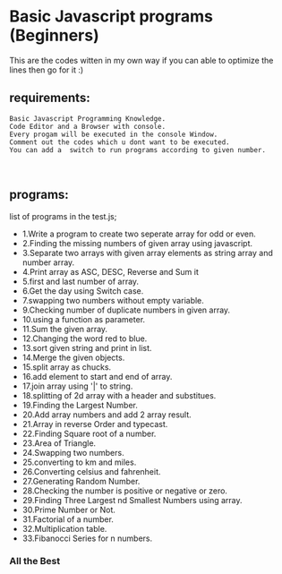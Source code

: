 # Basic Javascript programs (Beginners)
This are the codes witten in my own way if you can able to optimize the lines then go for it :)
</br>

## requirements:
	Basic Javascript Programming Knowledge.
	Code Editor and a Browser with console.
	Every progam will be executed in the console Window.
	Comment out the codes which u dont want to be executed.
	You can add a  switch to run programs according to given number.
</br>

## programs:
list of programs in the test.js;

- 1.Write a program to create two seperate array for odd or even.
- 2.Finding the missing numbers of given array using javascript.
- 3.Separate two arrays with given array elements as string array and number array.
- 4.Print array as  ASC, DESC, Reverse and Sum it
- 5.first and last number of array.
- 6.Get the day using Switch case.
- 7.swapping two numbers without empty variable.
- 9.Checking number of duplicate numbers in given array.
- 10.using a function as parameter.
- 11.Sum the given array.
- 12.Changing the word red to blue.
- 13.sort given string and print in list.
- 14.Merge the given objects.
- 15.split array as chucks.
- 16.add element to start and end of array.
- 17.join array using '|' to string.
- 18.splitting of 2d array with a header and substitues.
- 19.Finding the Largest Number.
- 20.Add array numbers and add 2 array result.
- 21.Array in reverse Order and typecast.
- 22.Finding Square root of a number.
- 23.Area of Triangle.
- 24.Swapping two numbers.
- 25.converting to km and miles.
- 26.Converting celsius and fahrenheit.
- 27.Generating Random Number.
- 28.Checking the number is positive or negative or zero.
- 29.Finding Three Largest nd Smallest Numbers using array.
- 30.Prime Number or Not.
- 31.Factorial of a number.
- 32.Multiplication table.
- 33.Fibanocci Series for n numbers.



### All the Best